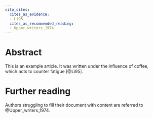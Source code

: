 ```yaml
---
cito_cites:
  cites_as_evidence:
  - Li95
  cites_as_recommended_reading:
  - Upper_writers_1974
---
```


Abstract
========

This is an example article. It was written under the influence of
coffee, which acts to counter fatigue [@Li95].

Further reading
===============

Authors struggling to fill their document with content are referred to
@Upper_writers_1974.
